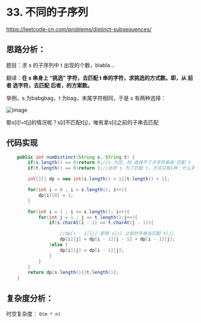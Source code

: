 # 33. 不同的子序列

https://leetcode-cn.com/problems/distinct-subsequences/


## 思路分析：

题目：求 s 的子序列中 t 出现的个数，blabla...

翻译：**在 s 串身上 “挑选” 字符，去匹配 t 串的字符，求挑选的方式数。即，从 前者 选字符，去匹配 后者，的方案数。**

举例，s 为babgbag，t 为bag，末尾字符相同，于是 s 有两种选择：

![image](https://user-images.githubusercontent.com/82756242/158499101-f055a32b-d202-443f-807c-cfc877812bcf.png)


那s[i]!=t[j]的情况呢？s[i]不匹配t[j]，唯有拿s[i]之前的子串去匹配


## 代码实现

```java
    public int numDistinct(String s, String t) {
        if(s.length() == 0)return 0;//s 为空，则 选择不了子字符串去 匹配 t
        if(t.length() == 0)return 1;//此时 s 为了匹配 t，方式只有1种：什么字符也不用选

        int[][] dp = new int[s.length() + 1][t.length() + 1];

        for(int i = 0 ; i < s.length(); i++){
            dp[i][0] = 1;
        }

        for(int i = 1 ; i <= s.length(); i++){
            for(int j = 1 ; j <= t.length();j++){
                if(s.charAt(i - 1) == t.charAt(j - 1)){

                    //dp[i - 1][j] 即用 s[i] 之前的字串去匹配 t[j]
                    dp[i][j] = dp[i - 1][j - 1] + dp[i - 1][j];
                }else {
                    dp[i][j] = dp[i - 1][j];
                }
            }
        }
        return dp[s.length()][t.length()];
    }
```


## 复杂度分析：

时空复杂度： `O(m * n)`
